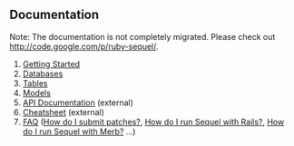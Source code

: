 ## Documentation

Note: The documentation is not completely migrated. Please check out <http://code.google.com/p/ruby-sequel/>.

1. [Getting Started](/documentation/getting_started)
2. [Databases](/documentation/databases)
3. [Tables](/documentation/tables)
4. [Models](/documentation/models)
5. [API Documentation](http://sequel.rubyforge.org/) (external)
6. [Cheatsheet](http://code.google.com/p/ruby-sequel/wiki/CheatSheet) (external)
7. [FAQ](/documentation/faq) ([How do I submit patches?](/faq#how_do_i_submit_patches), [How do I run Sequel with Rails?](/faq#how_do_i_run_sequel_with_rails), [How do I run Sequel with Merb?](/how_do_i_run_sequel_with_merb) ...)
